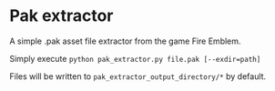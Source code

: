 # Pak extractor

A simple .pak asset file extractor from the game Fire Emblem.

Simply execute `python pak_extractor.py file.pak [--exdir=path]`

Files will be written to `pak_extractor_output_directory/*` by default.


